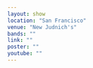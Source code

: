 ```yaml
---
layout: show
location: "San Francisco"
venue: "New Judnich's"
bands: ""
link: ""
poster: ""
youtube: ""
---
```



